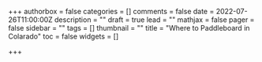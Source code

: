 +++
authorbox = false
categories = []
comments = false
date = 2022-07-26T11:00:00Z
description = ""
draft = true
lead = ""
mathjax = false
pager = false
sidebar = ""
tags = []
thumbnail = ""
title = "Where to Paddleboard in Colarado"
toc = false
widgets = []

+++
